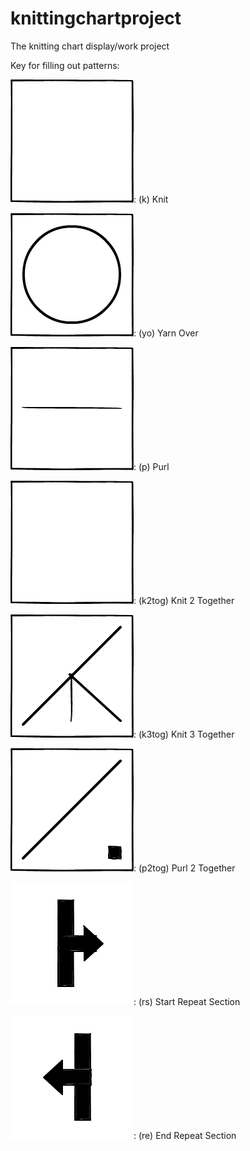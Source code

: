 # knittingchartproject
The knitting chart display/work project

Key for filling out patterns:

![(k) Knit](img/stitches/k.png): (k) Knit

![(yo) Yarn Over](img/stitches/yo.png): (yo) Yarn Over

![(p) Purl](img/stitches/p.png): (p) Purl

![(k2tog) Knit 2 Together](img/stitches/k.png): (k2tog) Knit 2 Together

![k3tog](img/stitches/k3tog.png): (k3tog) Knit 3 Together

![p2tog](img/stitches/p2tog.png): (p2tog) Purl 2 Together

![rs](img/stitches/rs.png): (rs) Start Repeat Section

![re](img/stitches/re.png): (re) End Repeat Section